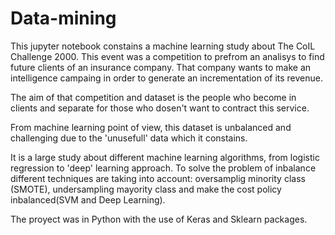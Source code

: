 # Data-mining


This jupyter notebook constains a machine learning study about The CoIL Challenge 2000. This event was a competition to prefrom an analisys to find  future clients of an insurance company. That company wants to make an intelligence campaing in order to generate an incrementation of its revenue.

The aim of that competition and dataset is the people who become in clients and separate for those who dosen't want to contract this service.

From machine learning point of view, this dataset is unbalanced and challenging due to the 'unusefull' data which it constains.

It is a large study about different machine learning algorithms, from logistic regression to 'deep' learning approach. To solve the problem of inbalance different techniques are taking into account: oversamplig minority class (SMOTE), undersampling mayority class and make the cost policy inbalanced(SVM and Deep Learning).

The proyect was in Python with the use of Keras and Sklearn packages.
